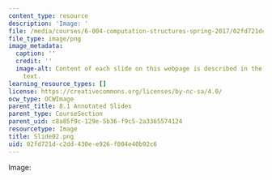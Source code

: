 ```yaml
---
content_type: resource
description: 'Image: '
file: /media/courses/6-004-computation-structures-spring-2017/02fd721dc2dd430ee926f004e40b92c6_Slide02.png
file_type: image/png
image_metadata:
  caption: ''
  credit: ''
  image-alt: Content of each slide on this webpage is described in the surrounding
    text.
learning_resource_types: []
license: https://creativecommons.org/licenses/by-nc-sa/4.0/
ocw_type: OCWImage
parent_title: 8.1 Annotated Slides
parent_type: CourseSection
parent_uid: c8a85f9c-129e-5b36-f9c5-2a3365574124
resourcetype: Image
title: Slide02.png
uid: 02fd721d-c2dd-430e-e926-f004e40b92c6
---
```

Image: 